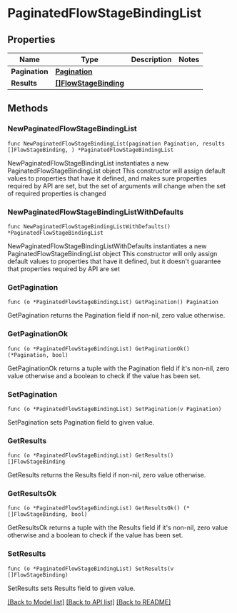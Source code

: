 # PaginatedFlowStageBindingList

## Properties

Name | Type | Description | Notes
------------ | ------------- | ------------- | -------------
**Pagination** | [**Pagination**](Pagination.md) |  | 
**Results** | [**[]FlowStageBinding**](FlowStageBinding.md) |  | 

## Methods

### NewPaginatedFlowStageBindingList

`func NewPaginatedFlowStageBindingList(pagination Pagination, results []FlowStageBinding, ) *PaginatedFlowStageBindingList`

NewPaginatedFlowStageBindingList instantiates a new PaginatedFlowStageBindingList object
This constructor will assign default values to properties that have it defined,
and makes sure properties required by API are set, but the set of arguments
will change when the set of required properties is changed

### NewPaginatedFlowStageBindingListWithDefaults

`func NewPaginatedFlowStageBindingListWithDefaults() *PaginatedFlowStageBindingList`

NewPaginatedFlowStageBindingListWithDefaults instantiates a new PaginatedFlowStageBindingList object
This constructor will only assign default values to properties that have it defined,
but it doesn't guarantee that properties required by API are set

### GetPagination

`func (o *PaginatedFlowStageBindingList) GetPagination() Pagination`

GetPagination returns the Pagination field if non-nil, zero value otherwise.

### GetPaginationOk

`func (o *PaginatedFlowStageBindingList) GetPaginationOk() (*Pagination, bool)`

GetPaginationOk returns a tuple with the Pagination field if it's non-nil, zero value otherwise
and a boolean to check if the value has been set.

### SetPagination

`func (o *PaginatedFlowStageBindingList) SetPagination(v Pagination)`

SetPagination sets Pagination field to given value.


### GetResults

`func (o *PaginatedFlowStageBindingList) GetResults() []FlowStageBinding`

GetResults returns the Results field if non-nil, zero value otherwise.

### GetResultsOk

`func (o *PaginatedFlowStageBindingList) GetResultsOk() (*[]FlowStageBinding, bool)`

GetResultsOk returns a tuple with the Results field if it's non-nil, zero value otherwise
and a boolean to check if the value has been set.

### SetResults

`func (o *PaginatedFlowStageBindingList) SetResults(v []FlowStageBinding)`

SetResults sets Results field to given value.



[[Back to Model list]](../README.md#documentation-for-models) [[Back to API list]](../README.md#documentation-for-api-endpoints) [[Back to README]](../README.md)


